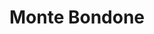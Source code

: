 ---
name: Bondone
title: Monte Bondone
region: Trentino-Alto Adige
country: Italy
group: Monte Bondone-Trento
---